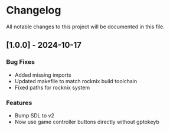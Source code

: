 # Changelog

All notable changes to this project will be documented in this file.

## [1.0.0] - 2024-10-17

### Bug Fixes

- Added missing imports
- Updated makefile to match rocknix build toolchain
- Fixed paths for rocknix system

### Features

- Bump SDL to v2
- Now use game controller buttons directly without gptokeyb

<!-- generated by git-cliff -->
